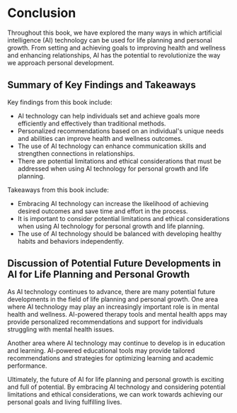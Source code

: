 # Conclusion

Throughout this book, we have explored the many ways in which artificial intelligence (AI) technology can be used for life planning and personal growth. From setting and achieving goals to improving health and wellness and enhancing relationships, AI has the potential to revolutionize the way we approach personal development.

Summary of Key Findings and Takeaways
-------------------------------------

Key findings from this book include:

* AI technology can help individuals set and achieve goals more efficiently and effectively than traditional methods.
* Personalized recommendations based on an individual's unique needs and abilities can improve health and wellness outcomes.
* The use of AI technology can enhance communication skills and strengthen connections in relationships.
* There are potential limitations and ethical considerations that must be addressed when using AI technology for personal growth and life planning.

Takeaways from this book include:

* Embracing AI technology can increase the likelihood of achieving desired outcomes and save time and effort in the process.
* It is important to consider potential limitations and ethical considerations when using AI technology for personal growth and life planning.
* The use of AI technology should be balanced with developing healthy habits and behaviors independently.

Discussion of Potential Future Developments in AI for Life Planning and Personal Growth
---------------------------------------------------------------------------------------

As AI technology continues to advance, there are many potential future developments in the field of life planning and personal growth. One area where AI technology may play an increasingly important role is in mental health and wellness. AI-powered therapy tools and mental health apps may provide personalized recommendations and support for individuals struggling with mental health issues.

Another area where AI technology may continue to develop is in education and learning. AI-powered educational tools may provide tailored recommendations and strategies for optimizing learning and academic performance.

Ultimately, the future of AI for life planning and personal growth is exciting and full of potential. By embracing AI technology and considering potential limitations and ethical considerations, we can work towards achieving our personal goals and living fulfilling lives.